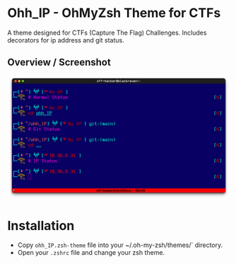 # Ohh_IP - OhMyZsh Theme for CTFs
A theme designed for CTFs (Capture The Flag) Challenges. Includes decorators for ip address and git status.

## Overview / Screenshot
![Demo-SC](demo-shell.png)

# Installation
- Copy `ohh_IP.zsh-theme` file into your ~/.oh-my-zsh/themes/` directory.
- Open your `.zshrc` file and change your zsh theme.
